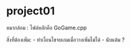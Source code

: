 # project01

หมากล้อม : 
    ไฟล์หลักคือ GoGame.cpp 

สิ่งที่ต้องเพิ่ม: 
    - ทำเงื่อนไขจบเกมเมื่อวางเพิ่มไม่ได้
    - นับแต้ม ?
        